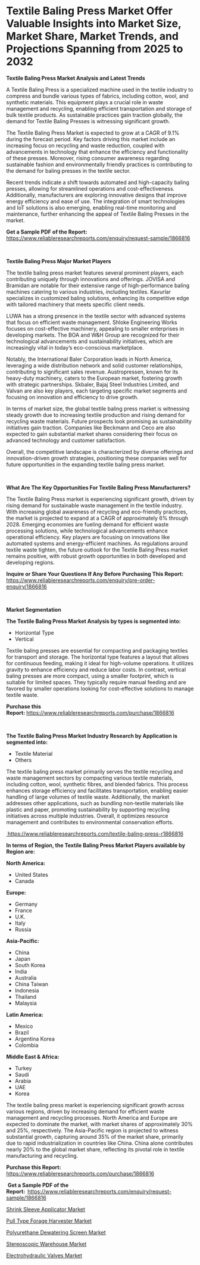 <p><h1>Textile Baling Press Market Offer Valuable Insights into Market Size, Market Share, Market Trends, and Projections Spanning from 2025 to 2032</h1></p><p><strong>Textile Baling Press Market Analysis and Latest Trends</strong></p>
<p><p>A Textile Baling Press is a specialized machine used in the textile industry to compress and bundle various types of fabrics, including cotton, wool, and synthetic materials. This equipment plays a crucial role in waste management and recycling, enabling efficient transportation and storage of bulk textile products. As sustainable practices gain traction globally, the demand for Textile Baling Presses is witnessing significant growth.</p><p>The Textile Baling Press Market is expected to grow at a CAGR of 9.1% during the forecast period. Key factors driving this market include an increasing focus on recycling and waste reduction, coupled with advancements in technology that enhance the efficiency and functionality of these presses. Moreover, rising consumer awareness regarding sustainable fashion and environmentally friendly practices is contributing to the demand for baling presses in the textile sector.</p><p>Recent trends indicate a shift towards automated and high-capacity baling presses, allowing for streamlined operations and cost-effectiveness. Additionally, manufacturers are exploring innovative designs that improve energy efficiency and ease of use. The integration of smart technologies and IoT solutions is also emerging, enabling real-time monitoring and maintenance, further enhancing the appeal of Textile Baling Presses in the market.</p></p>
<p><strong>Get a Sample PDF of the Report:&nbsp;</strong> <a href="https://www.reliableresearchreports.com/enquiry/request-sample/1866816?utm_campaign=28&utm_medium=2&utm_source=Github&utm_content=ia&utm_term=22022025&utm_id=textile-baling-press">https://www.reliableresearchreports.com/enquiry/request-sample/1866816</a></p>
<p>&nbsp;</p>
<p><strong>Textile Baling Press Major Market Players</strong></p>
<p><p>The textile baling press market features several prominent players, each contributing uniquely through innovations and offerings. JOVISA and Bramidan are notable for their extensive range of high-performance baling machines catering to various industries, including textiles. Kavurlar specializes in customized baling solutions, enhancing its competitive edge with tailored machinery that meets specific client needs.</p><p>LUWA has a strong presence in the textile sector with advanced systems that focus on efficient waste management. Shloke Engineering Works focuses on cost-effective machinery, appealing to smaller enterprises in developing markets. The BOA and W&H Group are recognized for their technological advancements and sustainability initiatives, which are increasingly vital in today’s eco-conscious marketplace.</p><p>Notably, the International Baler Corporation leads in North America, leveraging a wide distribution network and solid customer relationships, contributing to significant sales revenue. Austropressen, known for its heavy-duty machinery, caters to the European market, fostering growth with strategic partnerships. Skbaler, Bajaj Steel Industries Limited, and Valvan are also key players, each targeting specific market segments and focusing on innovation and efficiency to drive growth.</p><p>In terms of market size, the global textile baling press market is witnessing steady growth due to increasing textile production and rising demand for recycling waste materials. Future prospects look promising as sustainability initiatives gain traction. Companies like Beckmann and Ceco are also expected to gain substantial market shares considering their focus on advanced technology and customer satisfaction.</p><p>Overall, the competitive landscape is characterized by diverse offerings and innovation-driven growth strategies, positioning these companies well for future opportunities in the expanding textile baling press market.</p></p>
<p>&nbsp;</p>
<p><strong>What Are The Key Opportunities For Textile Baling Press Manufacturers?</strong></p>
<p><p>The Textile Baling Press market is experiencing significant growth, driven by rising demand for sustainable waste management in the textile industry. With increasing global awareness of recycling and eco-friendly practices, the market is projected to expand at a CAGR of approximately 6% through 2028. Emerging economies are fueling demand for efficient waste processing solutions, while technological advancements enhance operational efficiency. Key players are focusing on innovations like automated systems and energy-efficient machines. As regulations around textile waste tighten, the future outlook for the Textile Baling Press market remains positive, with robust growth opportunities in both developed and developing regions.</p></p>
<p><strong>Inquire or Share Your Questions If Any Before Purchasing This Report:</strong> <a href="https://www.reliableresearchreports.com/enquiry/pre-order-enquiry/1866816?utm_campaign=28&utm_medium=2&utm_source=Github&utm_content=ia&utm_term=22022025&utm_id=textile-baling-press">https://www.reliableresearchreports.com/enquiry/pre-order-enquiry/1866816</a></p>
<p>&nbsp;</p>
<p><strong>Market Segmentation</strong></p>
<p><strong>The Textile Baling Press Market Analysis by types is segmented into:</strong></p>
<p><ul><li>Horizontal Type</li><li>Vertical</li></ul></p>
<p><p>Textile baling presses are essential for compacting and packaging textiles for transport and storage. The horizontal type features a layout that allows for continuous feeding, making it ideal for high-volume operations. It utilizes gravity to enhance efficiency and reduce labor costs. In contrast, vertical baling presses are more compact, using a smaller footprint, which is suitable for limited spaces. They typically require manual feeding and are favored by smaller operations looking for cost-effective solutions to manage textile waste.</p></p>
<p><strong>Purchase this Report:&nbsp;</strong><a href="https://www.reliableresearchreports.com/purchase/1866816?utm_campaign=28&utm_medium=2&utm_source=Github&utm_content=ia&utm_term=22022025&utm_id=textile-baling-press">https://www.reliableresearchreports.com/purchase/1866816</a></p>
<p>&nbsp;</p>
<p><strong>The Textile Baling Press Market Industry Research by Application is segmented into:</strong></p>
<p><ul><li>Textile Material</li><li>Others</li></ul></p>
<p><p>The textile baling press market primarily serves the textile recycling and waste management sectors by compacting various textile materials, including cotton, wool, synthetic fibres, and blended fabrics. This process enhances storage efficiency and facilitates transportation, enabling easier handling of large volumes of textile waste. Additionally, the market addresses other applications, such as bundling non-textile materials like plastic and paper, promoting sustainability by supporting recycling initiatives across multiple industries. Overall, it optimizes resource management and contributes to environmental conservation efforts.</p></p>
<p><a href="https://www.reliableresearchreports.com/textile-baling-press-r1866816?utm_campaign=28&utm_medium=2&utm_source=Github&utm_content=ia&utm_term=22022025&utm_id=textile-baling-press">&nbsp;https://www.reliableresearchreports.com/textile-baling-press-r1866816</a></p>
<p><strong>In terms of Region, the Textile Baling Press Market Players available by Region are:</strong></p>
<p>
    <p> <strong> North America: </strong>
        <ul>
            <li>United States</li>
            <li>Canada</li>
        </ul>
        </p> 
    <p> <strong> Europe: </strong>
        <ul>
            <li>Germany</li>
            <li>France</li>
            <li>U.K.</li>
            <li>Italy</li>
            <li>Russia</li>
        </ul>
        </p> 
    <p> <strong> Asia-Pacific: </strong>
        <ul>
            <li>China</li>
            <li>Japan</li>
            <li>South Korea</li>
            <li>India</li>
            <li>Australia</li>
            <li>China Taiwan</li>
            <li>Indonesia</li>
            <li>Thailand</li>
            <li>Malaysia</li>
        </ul>
        </p> 
    <p> <strong> Latin America: </strong>
        <ul>
            <li>Mexico</li>
            <li>Brazil</li>
            <li>Argentina Korea</li>
            <li>Colombia</li>
        </ul>
        </p> 
    <p> <strong> Middle East & Africa: </strong>
        <ul>
            <li>Turkey</li>
            <li>Saudi</li>
            <li>Arabia</li>
            <li>UAE</li>
            <li>Korea</li>
        </ul>
    </p>
    </p>
<p><p>The textile baling press market is experiencing significant growth across various regions, driven by increasing demand for efficient waste management and recycling processes. North America and Europe are expected to dominate the market, with market shares of approximately 30% and 25%, respectively. The Asia-Pacific region is projected to witness substantial growth, capturing around 35% of the market share, primarily due to rapid industrialization in countries like China. China alone contributes nearly 20% to the global market share, reflecting its pivotal role in textile manufacturing and recycling.</p></p>
<p><strong>Purchase this Report: </strong><a href="https://www.reliableresearchreports.com/purchase/1866816?utm_campaign=28&utm_medium=2&utm_source=Github&utm_content=ia&utm_term=22022025&utm_id=textile-baling-press">https://www.reliableresearchreports.com/purchase/1866816</a></p>
<p>&nbsp;<strong>Get a Sample PDF of the Report:&nbsp;&nbsp;</strong><a href="https://www.reliableresearchreports.com/enquiry/request-sample/1866816?utm_campaign=28&utm_medium=2&utm_source=Github&utm_content=ia&utm_term=22022025&utm_id=textile-baling-press">https://www.reliableresearchreports.com/enquiry/request-sample/1866816</a></p>
<p><strong></strong></p>
<p><p><a href="https://github.com/hunanuzmez/Market-Research-Report-List-1/blob/main/shrink-sleeve-applicator-market.md?utm_campaign=28&utm_medium=2&utm_source=Github&utm_content=ia&utm_term=22022025&utm_id=textile-baling-press">Shrink Sleeve Applicator Market</a></p><p><a href="https://github.com/denbelnmer50/Market-Research-Report-List-1/blob/main/pull-type-forage-harvester-market.md?utm_campaign=28&utm_medium=2&utm_source=Github&utm_content=ia&utm_term=22022025&utm_id=textile-baling-press">Pull Type Forage Harvester Market</a></p><p><a href="https://github.com/shewlisapsai/Market-Research-Report-List-1/blob/main/polyurethane-dewatering-screen-market.md?utm_campaign=28&utm_medium=2&utm_source=Github&utm_content=ia&utm_term=22022025&utm_id=textile-baling-press">Polyurethane Dewatering Screen Market</a></p><p><a href="https://github.com/krulicfidura/Market-Research-Report-List-1/blob/main/stereoscopic-warehouse-market.md?utm_campaign=28&utm_medium=2&utm_source=Github&utm_content=ia&utm_term=22022025&utm_id=textile-baling-press">Stereoscopic Warehouse Market</a></p><p><a href="https://github.com/mriwacraane/Market-Research-Report-List-1/blob/main/electrohydraulic-valves-market.md?utm_campaign=28&utm_medium=2&utm_source=Github&utm_content=ia&utm_term=22022025&utm_id=textile-baling-press">Electrohydraulic Valves Market</a></p></p>